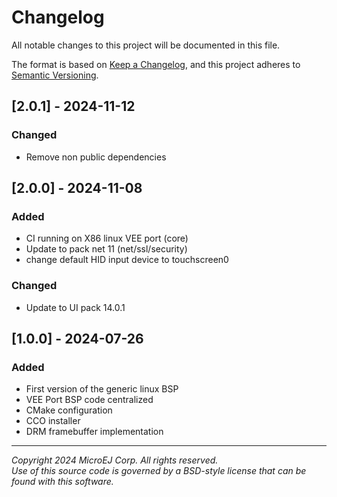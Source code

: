 # Changelog

All notable changes to this project will be documented in this file.

The format is based on [Keep a Changelog](https://keepachangelog.com/en/1.0.0/),
and this project adheres to [Semantic Versioning](https://semver.org/spec/v2.0.0.html).

## [2.0.1] - 2024-11-12

### Changed

- Remove non public dependencies

## [2.0.0] - 2024-11-08

### Added

- CI running on X86 linux VEE port (core)
- Update to pack net 11 (net/ssl/security)
- change default HID input device to touchscreen0

### Changed

- Update to UI pack 14.0.1

## [1.0.0] - 2024-07-26

### Added

- First version of the generic linux BSP
- VEE Port BSP code centralized
- CMake configuration
- CCO installer
- DRM framebuffer implementation

---
_Copyright 2024 MicroEJ Corp. All rights reserved._\
_Use of this source code is governed by a BSD-style license that can be found with this software._
